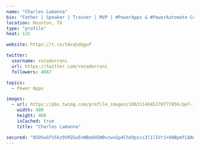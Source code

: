 ```yaml
---
name: "Charles Lamanna"
bio: "Father | Speaker | Trainer | MVP | #PowerApps & #PowerAutomate Community Super User | YouTuber Right-pointing triangle http://youtube.com/c/rezadorrani | Learn - Share - Clockwise rightwards and leftwards open circle arrows"
location: Houston, TX
type: "profile"
heat: 125

website: https://t.co/tAcqSdqguf

twitter:
  username: rezadorrani
  url: https://twitter.com/rezadorrani
  followers: 4667

topics:
  - Power Apps

images:
  - url: https://pbs.twimg.com/profile_images/1063114045270777856/qeT-jpWr_400x400.jpg
    width: 400
    height: 400
    isCached: true
    title: "Charles Lamanna"

secured: "QSOSwGfV5kz9VRZGxEnWBo6HIWBvzwvGp4Chd9pics3l1lIVr1+OABpmfLBAQ+9d++GpBZLuJzm2nvq/Yfk7yZYfxwQkSKgKIySW4EW7YA/LkLEOeH0Rh+8CWGgMbNLq65oaPNTE1vA1MjjqnyjjnL5bizOzbPJ05JG5asY8bkTMAWyy+24RtlxrTcDifGT81OvkZ137DiyHDfoX7jiIZYqFxaAQrri+9MNMTxX52fcJ/D8yn6sIa0y1iqVT8pbVB3idPuFngNJRJ97ORvIOOO24gxzcntcUx+aOqUWx2SFXJ7j8Trk4f47QdWdVkkwP+LMaVdflZKhogeOFzfctLDdkBJf9CE0kIN1xE9+vjRdN9mFOCHn5d1VMtey3oHxWDXhXYqehykXj5t3otaiOPUqy7VdupNwCuEx5Bu0eT4g=;jGV9bbtZZE5tzxvFngGf2Q=="
---
```


